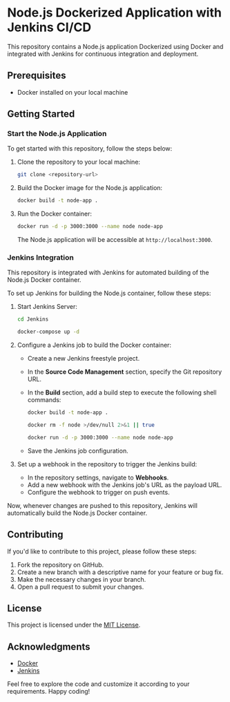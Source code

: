 # Node.js Dockerized Application with Jenkins CI/CD

This repository contains a Node.js application Dockerized using Docker and integrated with Jenkins for continuous integration and deployment.

## Prerequisites

- Docker installed on your local machine

## Getting Started

### Start the Node.js Application

To get started with this repository, follow the steps below:

1. Clone the repository to your local machine:

   ```bash
   git clone <repository-url>
   ```

2. Build the Docker image for the Node.js application:

   ```bash
   docker build -t node-app .
   ```

3. Run the Docker container:

   ```bash
   docker run -d -p 3000:3000 --name node node-app
   ```

   The Node.js application will be accessible at `http://localhost:3000`.

### Jenkins Integration

This repository is integrated with Jenkins for automated building of the Node.js Docker container.

To set up Jenkins for building the Node.js container, follow these steps:

1. Start Jenkins Server:
     ```bash
     cd Jenkins
     ```
     ```bash
     docker-compose up -d
     ```
2. Configure a Jenkins job to build the Docker container:
   - Create a new Jenkins freestyle project.
   - In the **Source Code Management** section, specify the Git repository URL.
   - In the **Build** section, add a build step to execute the following shell commands:
     ```bash
     docker build -t node-app .
     ```
     
     ```bash
     docker rm -f node >/dev/null 2>&1 || true
     ```
     
     ```bash
     docker run -d -p 3000:3000 --name node node-app
     ```
   - Save the Jenkins job configuration.

3. Set up a webhook in the repository to trigger the Jenkins build:
   - In the repository settings, navigate to **Webhooks**.
   - Add a new webhook with the Jenkins job's URL as the payload URL.
   - Configure the webhook to trigger on push events.

Now, whenever changes are pushed to this repository, Jenkins will automatically build the Node.js Docker container.

## Contributing

If you'd like to contribute to this project, please follow these steps:

1. Fork the repository on GitHub.
2. Create a new branch with a descriptive name for your feature or bug fix.
3. Make the necessary changes in your branch.
4. Open a pull request to submit your changes.

## License

This project is licensed under the [MIT License](LICENSE).

## Acknowledgments

- [Docker](https://www.docker.com/)
- [Jenkins](https://www.jenkins.io/)

Feel free to explore the code and customize it according to your requirements. Happy coding!
